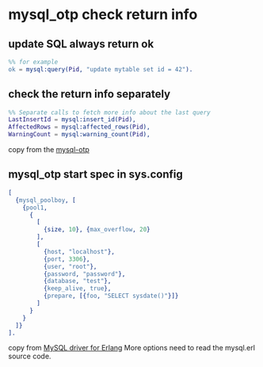 # mysql_otp check return info

## update SQL always return ok

``` erlang
%% for example
ok = mysql:query(Pid, "update mytable set id = 42").
```

## check the return info separately

``` erlang
%% Separate calls to fetch more info about the last query
LastInsertId = mysql:insert_id(Pid),
AffectedRows = mysql:affected_rows(Pid),
WarningCount = mysql:warning_count(Pid),
```
copy from the [mysql-otp](https://github.com/mysql-otp/mysql-otp)

## mysql_otp start spec in sys.config

``` erlang
[
  {mysql_poolboy, [
    {pool1,
      {
        [
          {size, 10}, {max_overflow, 20}
        ],
        [
          {host, "localhost"},
          {port, 3306},
          {user, "root"},
          {password, "password"},
          {database, "test"},
          {keep_alive, true},
          {prepare, [{foo, "SELECT sysdate()"}]}
        ]
      }
    }
  ]}
].
```
copy from [MySQL driver for Erlang](http://blog.maxkit.com.tw/2016/06/mysql-driver-for-erlang.html)
More options need to read the mysql.erl source code.
